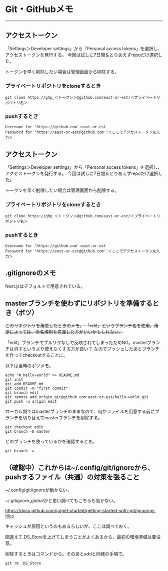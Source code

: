 # Git・GitHubメモ


***

## アクセストークン

「Settings＞Developer settings」から「Personal access tokens」を選択し、アクセストークンを発行する。
今回は試しに7日間＆とりあえずrepoだけ選択した。

トークンを早く削除したい場合は管理画面から削除する。

### プライベートリポジトリをcloneするとき

```
git clone https://ghp_＜トークン＞@github.com/east-or-est/＜プライベートリポジトリ名＞
```

### pushするとき

```
Username for 'https://github.com':east-or-est
Password for 'https://east-or-est@github.com':＜ここでアクセストークンを入力＞
```

## アクセストークン

「Settings＞Developer settings」から「Personal access tokens」を選択し、アクセストークンを発行する。
今回は試しに7日間＆とりあえずrepoだけ選択した。

トークンを早く削除したい場合は管理画面から削除する。

### プライベートリポジトリをcloneするとき

```
git clone https://ghp_＜トークン＞@github.com/east-or-est/＜プライベートリポジトリ名＞
```

### pushするとき

```
Username for 'https://github.com':east-or-est
Password for 'https://east-or-est@github.com':＜ここでアクセストークンを入力＞
```

## .gitignoreのメモ

Next.jsはデフォルトで用意されている。

## masterブランチを使わずにリポジトリを準備するとき（ボツ）


~~このリポジトリを用意したときのメモ。
「edit」というブランチ名を使用。用途によっては、命名規則を意識した方がいいかもしれない。~~

「edit」ブランチでプルリクなしで反映されてしまったためNG。masterブランチは消すというより使えなくする方が良い？
なのでプッシュしたあとブランチを作ってcheckoutすることに。

以下は当時のボツメモ。

```
echo "# hello-world" >> README.md
git init
git add README.md
git commit -m "first commit"
git branch edit
git remote add origin git@github.com:east-or-est/hello-world.git
git push -u origin edit
```

ローカル側ではmasterブランチのままなので、何かファイルを用意する前にブランチを切り替えてmasterブランチを削除する。

```
git checkout edit
git branch -D master
```

どのブランチを使っているかを確認するとき。

```
git branch -a
```


## （確認中）これからは~/.config/git/ignoreから、pushするファイル（共通）の対策を張ること

~/.config/git/ignoreが動かない。

~/.gitignore_globalかと思い調べてもこちらも効かない。

https://docs.github.com/ja/get-started/getting-started-with-git/ignoring-files

キャッシュが原因というのもあるらしいが、ここは調べておく。



間違えて.DS_Storeを上げてしまうことがよくあるから、最初の環境準備は要注意。

削除するときはコマンドから。そのあとaddと同様の手順で。

```
git rm .DS_Store
```